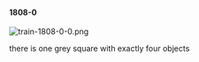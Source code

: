 #### 1808-0
![train-1808-0-0.png](https://github.com/lil-lab/nlvr/raw/master/nlvr/train/images/48/train-1808-0-0.png "train-1808-0-0.png")

there is one grey square with exactly four objects